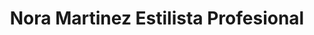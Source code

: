 ---
title: "Nora Martinez Estilista Profesional"
url: /colima/nora-martinez-estilista-profesional/
shop: peluquería
---
